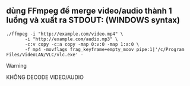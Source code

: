 ## dùng FFmpeg để merge video/audio thành 1 luồng và xuất ra STDOUT: (WINDOWS syntax) 
```
./ffmpeg -i "http://example.com/video.mp4" \
       -i "http://example.com/audio.mp3" \
       -c:v copy -c:a copy -map 0:v:0 -map 1:a:0 \
       -f mp4 -movflags frag_keyframe+empty_moov pipe:1|'/c/Program Files/VideoLAN/VLC/vlc.exe' -
```
>[!WARNING]
>KHÔNG DECODE VIDEO/AUDIO

